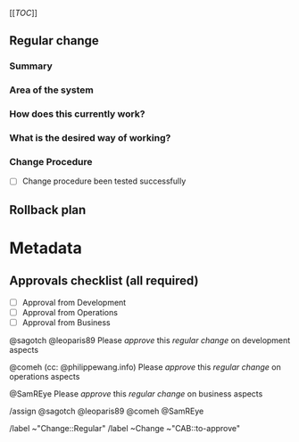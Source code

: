 [[_TOC_]]
## Regular change
<!-- Regular change, to be approved by the CAB before applying. -->

<!-- /confidential -->
<!-- If confidential, explain why -->

### Summary
<!-- Outline the issue being faced, and why this required a change !-->

### Area of the system
<!-- This might only be one part, but may involve multiple sections !-->

### How does this currently work?
<!-- The current process, and any associated business rules !-->

### What is the desired way of working?
<!-- After the change, what should the process be, and what should the business rules be !-->

<!-- Success criteria of change application (when relevant, include how to test) -->

### Change Procedure
- [ ] Change procedure been tested successfully

<!-- Include step by step description -->


## Rollback plan
<!-- Describe how to rollback the change in case the expected change is not working -->


<!-- METADATA for project management, please leave the following lines and edit as needed -->
# Metadata
<!-- PRIORITY: Uncomment /label quick actions as appropriate. The priority and severity assigned may be different to this !-->
<!--High : (This will bring a huge increase in performance/productivity/usability, or is a legislative requirement)-->
<!-- /label ~"Priority::1-High" -->
<!--Medium : (This will bring a good increase in performance/productivity/usability)-->
<!-- /label ~"Priority::2-Medium" -->
<!--Low : (anything else e.g., trivial, minor improvements) -->
<!--  /label ~"Priority::3-Low" -->

## Approvals checklist (all required) 
- [ ] Approval from Development
- [ ] Approval from Operations
- [ ] Approval from Business
<!-- tick the corresponding checkbox [x], you may also add your @user handle at the end of the line -->

<!-- Trigger gitlab todo tasks --> 

@sagotch @leoparis89    Please *approve* this _regular change_ on development aspects

@comeh (cc: @philippewang.info) Please *approve* this _regular change_ on operations  aspects

@SamREye                   Please *approve* this _regular change_ on business    aspects

<!-- comment next line if writing a draft -->
/assign @sagotch @leoparis89 @comeh @SamREye

<!-- Quick actions for last approver : -->
<!-- /unlabel ~"CAB::to-approve" -->
<!-- /label ~"CAB::to-perform"   -->

/label ~"Change::Regular" <!-- Regular change, to be approved by the CAB before applying. -->
/label ~Change ~"CAB::to-approve" <!-- labels for gitlab CAB Change issues management -->
<!-- METADATA - end -->
